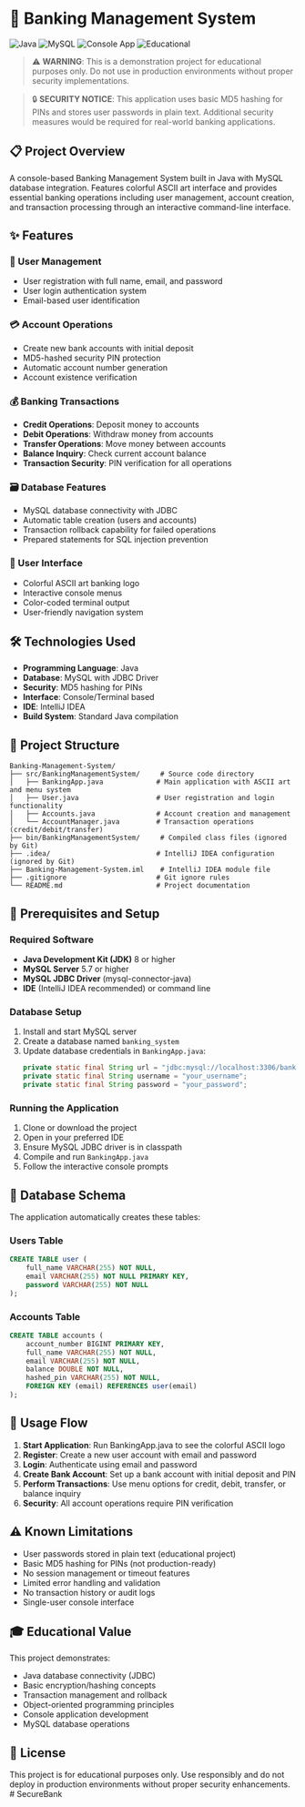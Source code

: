 # 🏦 Banking Management System

![Java](https://img.shields.io/badge/Java-ED8B00?style=flat&logo=java&logoColor=white)
![MySQL](https://img.shields.io/badge/MySQL-4479A1?style=flat&logo=mysql&logoColor=white)
![Console App](https://img.shields.io/badge/Interface-Console-blue)
![Educational](https://img.shields.io/badge/Purpose-Educational-green)

> ⚠️ **WARNING**: This is a demonstration project for educational purposes only. Do not use in production environments without proper security implementations.

> 🔒 **SECURITY NOTICE**: This application uses basic MD5 hashing for PINs and stores user passwords in plain text. Additional security measures would be required for real-world banking applications.

## 📋 Project Overview

A console-based Banking Management System built in Java with MySQL database integration. Features colorful ASCII art interface and provides essential banking operations including user management, account creation, and transaction processing through an interactive command-line interface.

## ✨ Features

### 🔐 User Management
- User registration with full name, email, and password
- User login authentication system
- Email-based user identification

### 💳 Account Operations
- Create new bank accounts with initial deposit
- MD5-hashed security PIN protection
- Automatic account number generation
- Account existence verification

### 💰 Banking Transactions
- **Credit Operations**: Deposit money to accounts
- **Debit Operations**: Withdraw money from accounts
- **Transfer Operations**: Move money between accounts
- **Balance Inquiry**: Check current account balance
- **Transaction Security**: PIN verification for all operations

### 🗃️ Database Features
- MySQL database connectivity with JDBC
- Automatic table creation (users and accounts)
- Transaction rollback capability for failed operations
- Prepared statements for SQL injection prevention

### 🎨 User Interface
- Colorful ASCII art banking logo
- Interactive console menus
- Color-coded terminal output
- User-friendly navigation system

## 🛠️ Technologies Used

- **Programming Language**: Java
- **Database**: MySQL with JDBC Driver
- **Security**: MD5 hashing for PINs
- **Interface**: Console/Terminal based
- **IDE**: IntelliJ IDEA
- **Build System**: Standard Java compilation

## 📁 Project Structure

```
Banking-Management-System/
├── src/BankingManagementSystem/     # Source code directory
│   ├── BankingApp.java             # Main application with ASCII art and menu system
│   ├── User.java                   # User registration and login functionality
│   ├── Accounts.java               # Account creation and management
│   └── AccountManager.java         # Transaction operations (credit/debit/transfer)
├── bin/BankingManagementSystem/     # Compiled class files (ignored by Git)
├── .idea/                          # IntelliJ IDEA configuration (ignored by Git)
├── Banking-Management-System.iml    # IntelliJ IDEA module file
├── .gitignore                      # Git ignore rules
└── README.md                       # Project documentation
```

## 🚀 Prerequisites and Setup

### Required Software
- **Java Development Kit (JDK)** 8 or higher
- **MySQL Server** 5.7 or higher
- **MySQL JDBC Driver** (mysql-connector-java)
- **IDE** (IntelliJ IDEA recommended) or command line

### Database Setup
1. Install and start MySQL server
2. Create a database named `banking_system`
3. Update database credentials in `BankingApp.java`:
   ```java
   private static final String url = "jdbc:mysql://localhost:3306/banking_system";
   private static final String username = "your_username";
   private static final String password = "your_password";
   ```

### Running the Application
1. Clone or download the project
2. Open in your preferred IDE
3. Ensure MySQL JDBC driver is in classpath
4. Compile and run `BankingApp.java`
5. Follow the interactive console prompts

## 🔧 Database Schema

The application automatically creates these tables:

### Users Table
```sql
CREATE TABLE user (
    full_name VARCHAR(255) NOT NULL,
    email VARCHAR(255) NOT NULL PRIMARY KEY,
    password VARCHAR(255) NOT NULL
);
```

### Accounts Table
```sql
CREATE TABLE accounts (
    account_number BIGINT PRIMARY KEY,
    full_name VARCHAR(255) NOT NULL,
    email VARCHAR(255) NOT NULL,
    balance DOUBLE NOT NULL,
    hashed_pin VARCHAR(255) NOT NULL,
    FOREIGN KEY (email) REFERENCES user(email)
);
```

## 📝 Usage Flow

1. **Start Application**: Run BankingApp.java to see the colorful ASCII logo
2. **Register**: Create a new user account with email and password
3. **Login**: Authenticate using email and password
4. **Create Bank Account**: Set up a bank account with initial deposit and PIN
5. **Perform Transactions**: Use menu options for credit, debit, transfer, or balance inquiry
6. **Security**: All account operations require PIN verification

## ⚠️ Known Limitations

- User passwords stored in plain text (educational project)
- Basic MD5 hashing for PINs (not production-ready)
- No session management or timeout features
- Limited error handling and validation
- No transaction history or audit logs
- Single-user console interface

## 🎓 Educational Value

This project demonstrates:
- Java database connectivity (JDBC)
- Basic encryption/hashing concepts
- Transaction management and rollback
- Object-oriented programming principles
- Console application development
- MySQL database operations

## 📄 License

This project is for educational purposes only. Use responsibly and do not deploy in production environments without proper security enhancements.
#   S e c u r e B a n k 
 
 
